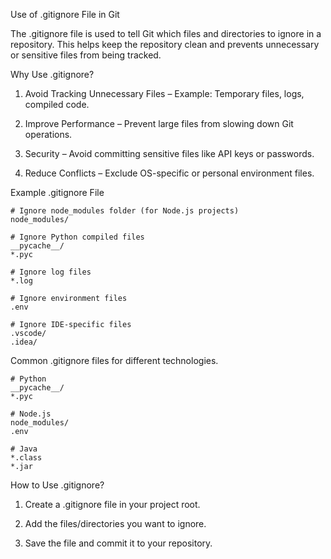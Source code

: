 Use of .gitignore File in Git

The .gitignore file is used to tell Git which files and directories to ignore in a repository. This helps keep the repository clean and prevents unnecessary or sensitive files from being tracked.

Why Use .gitignore?

1. Avoid Tracking Unnecessary Files – Example: Temporary files, logs, compiled code.

2. Improve Performance – Prevent large files from slowing down Git operations.

3. Security – Avoid committing sensitive files like API keys or passwords.

4. Reduce Conflicts – Exclude OS-specific or personal environment files.

Example .gitignore File
```
# Ignore node_modules folder (for Node.js projects)
node_modules/

# Ignore Python compiled files
__pycache__/
*.pyc

# Ignore log files
*.log

# Ignore environment files
.env

# Ignore IDE-specific files
.vscode/
.idea/
```

Common .gitignore files for different technologies.
```
# Python  
__pycache__/  
*.pyc  

# Node.js  
node_modules/  
.env  

# Java  
*.class  
*.jar  
```

How to Use .gitignore?

1. Create a .gitignore file in your project root.

2. Add the files/directories you want to ignore.

3. Save the file and commit it to your repository.

